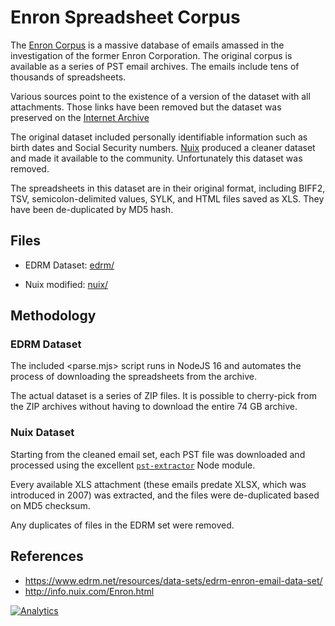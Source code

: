 # Enron Spreadsheet Corpus

The [Enron Corpus](https://en.wikipedia.org/wiki/Enron_Corpus) is a massive
database of emails amassed in the investigation of the former Enron Corporation.
The original corpus is available as a series of PST email archives.  The emails
include tens of thousands of spreadsheets.

Various sources point to the existence of a version of the dataset with all
attachments.  Those links have been removed but the dataset was preserved on the
[Internet Archive](https://archive.org/details/edrm.enron.email.data.set.v2.xml)

The original dataset included personally identifiable information such as birth
dates and Social Security numbers.  [Nuix](https://www.nuix.com/) produced a
cleaner dataset and made it available to the community.  Unfortunately this
dataset was removed.

The spreadsheets in this dataset are in their original format, including BIFF2,
TSV, semicolon-delimited values, SYLK, and HTML files saved as XLS.  They have
been de-duplicated by MD5 hash.

## Files

- EDRM Dataset: [edrm/](edrm/)

- Nuix modified: [nuix/](nuix/)

## Methodology

### EDRM Dataset

The included <parse.mjs> script runs in NodeJS 16 and automates the process of
downloading the spreadsheets from the archive.

The actual dataset is a series of ZIP files.  It is possible to cherry-pick from
the ZIP archives without having to download the entire 74 GB archive.

### Nuix Dataset

Starting from the cleaned email set, each PST file was downloaded and processed
using the excellent [`pst-extractor`](https://npm.im/pst-extractor) Node module.

Every available XLS attachment (these emails predate XLSX, which was introduced
in 2007) was extracted, and the files were de-duplicated based on MD5 checksum.

Any duplicates of files in the EDRM set were removed.

## References

- <https://www.edrm.net/resources/data-sets/edrm-enron-email-data-set/>
- <http://info.nuix.com/Enron.html>

[![Analytics](https://ga-beacon.appspot.com/UA-36810333-1/SheetJS/enron_xls?pixel)](https://github.com/SheetJS/enron_xls)
